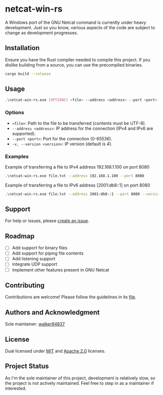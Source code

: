 # netcat-win-rs

A Windows port of the GNU Netcat command is currently under heavy development. Just so you know, various aspects of the code are subject to change as development progresses.

## Installation

Ensure you have the Rust compiler needed to compile this project. If you dislike building from a source, you can use the precompiled binaries.

```bash
cargo build --release
```

## Usage

```bash
.\netcat-win-rs.exe [OPTIONS] <file> --address <address> --port <port>
```

### Options

- `<file>`: Path to the file to be transferred (contents must be UTF-8).
- `--address <address>`: IP address for the connection (IPv4 and IPv6 are supported).
- `--port <port>`: Port for the connection (0-65536).
- `-v, --version <version>`: IP version (default is 4).

### Examples

Example of transferring a file to IPv4 address 192.168.1.100 on port 8080

```bash
.\netcat-win-rs.exe file.txt --address 192.168.1.100 --port 8080
```

Example of transferring a file to IPv6 address [2001:db8::1] on port 8080

```bash
.\netcat-win-rs.exe file.txt --address 2001:db8::1 --port 8080 --version 6
```

## Support

For help or issues, please [create an issue](https://github.com/walker88437/netcat-win-rs/issues).

## Roadmap

- [ ] Add support for binary files
- [ ] Add support for piping file contents
- [ ] Add listening support
- [ ] Integrate UDP support
- [ ] Implement other features present in GNU Netcat

## Contributing

Contributions are welcome! Please follow the guidelines in its [file](CONTRIBUTING.md).

## Authors and Acknowledgment

Sole maintainer: [walker84837](https://github.com/walker84837)

## License

Dual licensed under [MIT](LICENSE_MIT.md) and [Apache 2.0](LICENSE_APACHE.md) licenses.

## Project Status

As I'm the sole maintainer of this project, development is relatively slow, so the project is not actively maintained. Feel free to step in as a maintainer if interested.
